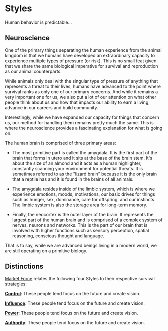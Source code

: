 # Styles
Human behavior is predictable...

## Neuroscience
One of the primary things separating the human experience from the animal kingdom is that we humans have developed an extraordinary capacity to experience multiple types of pressure (or risk). This is no small feat given that we share the same biological imperative for survival and reproduction as our animal counterparts.

While animals only deal with the singular type of pressure of anything that represents a threat to their lives, humans have advanced to the point where survival ranks as only one of our primary concerns. And while it remains a very important one for us, we also put a lot of our attention on what other people think about us and how that impacts our ability to earn a living, advance in our careers and build community.

Interestingly, while we have expanded our capacity for things that concern us, our method for handling them remains pretty much the same. This is where the neuroscience provides a fascinating explanation for what is going on.

The human brain is comprised of three primary areas:
* The most primitive part is called the amygdala. It is the first part of the brain that forms in utero and it sits at the base of the brain stem. It's about the size of an almond and it acts as a human highlighter, constantly scanning your environment for potential threats. It is sometimes referred to as the "lizard brain" because it is the only brain that a reptile has and it is found in the brains of all animals.

* The amygdala resides inside of the limbic system, which is where we experience emotions, moods, motivations, our basic drives for things such as hunger, sex, dominance, care for offspring, and our instincts. The limbic system is also the storage area for long-term memory.

* Finally, the neocortex is the outer layer of the brain. It represents the largest part of the human brain and is comprised of a complex system of nerves, neurons and networks. This is the part of our brain that is involved with higher functions such as sensory perception, spatial reasoning, conscious thought and language.

That is to say, while we are advanced beings living in a modern world, we are still operating on a primitive biology.


## Distinctions
[Market Force](www.marketforceglobal.com) relates the following four Styles to their respective survival strategies:

**[Control](control.md)**: These people tend focus on the future and create vision.

**[Influence](influence.md)**: These people tend focus on the future and create vision.

**[Power](power.md)**: These people tend focus on the future and create vision.

**[Authority](authority.md)**: These people tend focus on the future and create vision.
